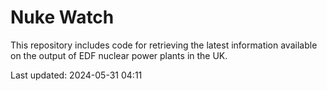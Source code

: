 # Nuke Watch

This repository includes code for retrieving the latest information available on the output of EDF nuclear power plants in the UK.

Last updated: 2024-05-31 04:11